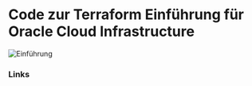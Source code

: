 # Code zur Terraform Einführung für Oracle Cloud Infrastructure

![Einführung](./img.png)

### Links
